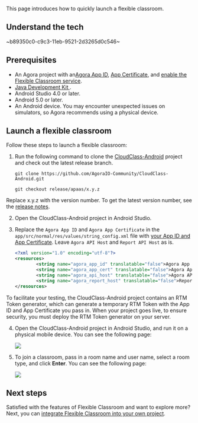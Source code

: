 This page introduces how to quickly launch a flexible classroom.

## Understand the tech

~b89350c0-c9c3-11eb-9521-2d3265d0c546~

<a name="prerequisites"></a>

## Prerequisites

- An Agora project with an<a href="/cn/Agora%20Platform/get_appid_token#%E8%8E%B7%E5%8F%96-app-id" target="_blank">Agora App ID</a>, <a href="/cn/Agora%20Platform/get_appid_token#%E8%8E%B7%E5%8F%96-app-%E8%AF%81%E4%B9%A6" target="_blank">App Certificate</a>, and <a href="/cn/agora-class/agora_class_enable?platform=Android" target="_blank">enable the Flexible Classroom service</a>.
- [Java Development Kit ](https://www.oracle.com/java/technologies/javase-downloads.html).
- Android Studio 4.0 or later.
- Android 5.0 or later.
- An Android device. You may encounter unexpected issues on simulators, so Agora recommends using a physical device.

## Launch a flexible classroom

Follow these steps to launch a flexible classroom:

1. Run the following command to clone the [CloudClass-Android](https://github.com/AgoraIO-Community/CloudClass-Android) project and check out the latest release branch.

   ```
   git clone https://github.com/AgoraIO-Community/CloudClass-Android.git
   ```

   ```
   git checkout release/apaas/x.y.z
   ```

<div class="alert info">Replace x.y.z with the version number. To get the latest version number, see the <a href="/cn/agora-class/release_agora_class_android?platform=Android">release notes</a>.</div>

2. Open the CloudClass-Android project in Android Studio.

3. Replace the `Agora App ID` and `Agora App Certificate` in the `app/src/normal/res/values/string_config.xml` file with [your App ID and App Certificate](#prerequisites). Leave `Agora API Host` and `Report API Host` as is.

   ```xml
   <?xml version="1.0" encoding="utf-8"?>
   <resources>
           <string name="agora_app_id" translatable="false">Agora App ID</string>
           <string name="agora_app_cert" translatable="false">Agora App Certificate</string>
           <string name="agora_api_host" translatable="false">Agora API Host</string>
           <string name="agora_report_host" translatable="false">Report API Host</string>
   </resources>
   ```

<div class="alert info">To facilitate your testing, the CloudClass-Android project contains an RTM Token generator, which can generate a temporary RTM Token with the App ID and App Certificate you pass in. When your project goes live, to ensure security, you must deploy the RTM Token generator on your server.</div>

4. Open the CloudClass-Android project in Android Studio, and run it on a physical mobile device. You can see the following page:

   ![](https://web-cdn.agora.io/docs-files/1623315354864)

5. To join a classroom, pass in a room name and user name, select a room type, and click **Enter**. You can see the following page:

   ![](https://web-cdn.agora.io/docs-files/1622431132516)

## Next steps

Satisfied with the features of Flexible Classroom and want to explore more? Next, you can [integrate Flexible Classroom into your own project](/en/agora-class/agora_class_integrate_android?platform=Android).